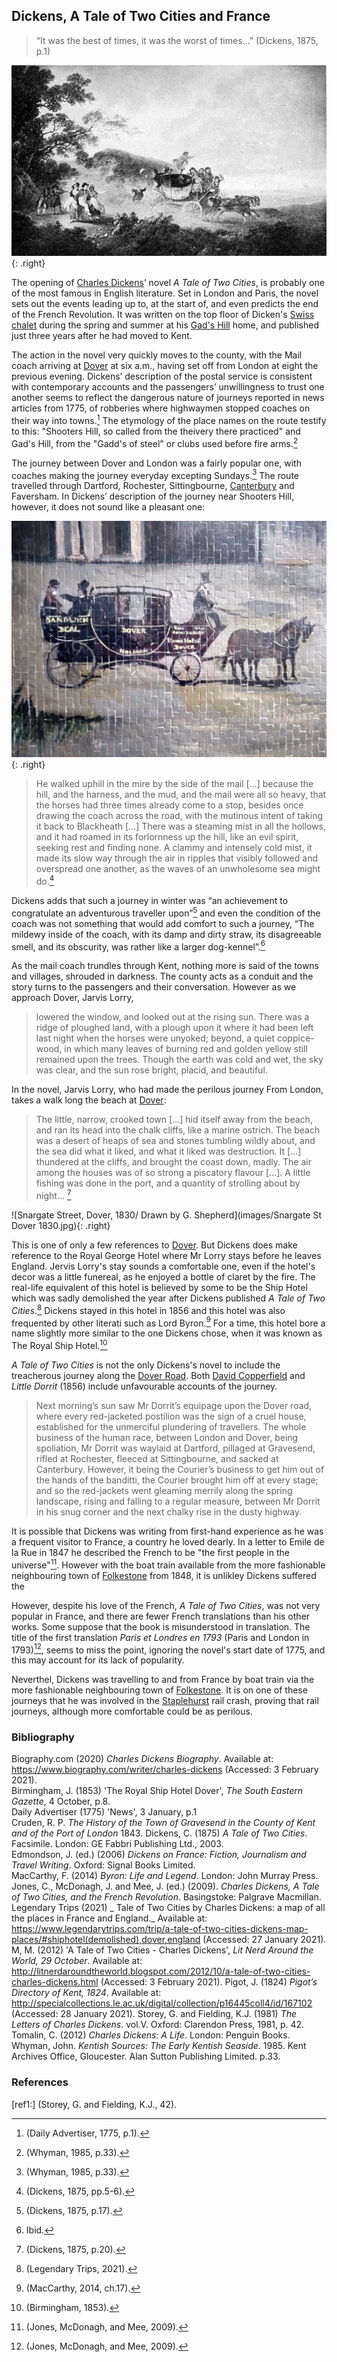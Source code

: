 ## Dickens, A Tale of Two Cities and France

>“It was the best of times, it was the worst of times…” (Dickens, 1875, p.1)

![The Dover Road: Annals of an Ancient Turnpike / Harper, Charles George, 1863-, Public domain, via Wikimedia Commons](images/doverroad.jpg){: .right}

The opening of [Charles Dickens](/dickens/dickens-biography)’ novel _A Tale of Two Cities_, is probably one of the most famous in English literature. Set in London and Paris, the novel sets out the events leading up to, at the start of, and even predicts the end of the French Revolution. It was written on the top floor of Dicken's [Swiss chalet](dickens/dickens-swiss-chalet) during the spring and summer at his [Gad's Hill](/dickens/dickens-gads-hill) home, and published just three years after he had moved to Kent.

The action in the novel very quickly moves to the county, with the Mail coach arriving at [Dover](/dickens/dickens-dover) at six a.m., having set off from London at eight the previous evening.  Dickens’ description of the postal service is consistent with contemporary accounts and the passengers’ unwillingness to trust one another seems to reflect the dangerous nature of journeys reported in news articles from 1775, of robberies where highwaymen stopped coaches on their way into towns.[^ref6] The etymology of the place names on the route testify to this: "Shooters Hill, so called from the theivery there practiced" and Gad's Hill, from the "Gadd's of steel" or clubs used before fire arms.[^ref7]

The journey between Dover and London was a fairly popular one, with coaches making the journey everyday excepting Sundays.[^ref7] The route travelled through Dartford, Rochester, Sittingbourne, [Canterbury](/19c/19c-canterbury) and Faversham. In Dickens’ description of the journey near Shooters Hill, however, it does not sound like a pleasant one:

![Millenium Mural, Canterbury / Painted by Elisa Hudson](images/MilleniumMuralMJC.jpg){: .right}

>He walked uphill in the mire by the side of the mail […] because the hill, and the harness, and the mud, and the mail were all so heavy, that the horses had three times already come to a stop, besides once drawing the coach across the road, with the mutinous intent of taking it back to Blackheath […] There was a steaming mist in all the hollows, and it had roamed in its forlornness up the hill, like an evil spirit, seeking rest and finding none. A clammy and intensely cold mist, it made its slow way through the air in ripples that visibly followed and overspread one another, as the waves of an unwholesome sea might do.[^ref8] 

Dickens adds that such a journey in winter was “an achievement to congratulate an adventurous traveller upon”[^ref9] and even the condition of the coach was not something that would add comfort to such a journey, “The mildewy inside of the coach, with its damp and dirty straw, its disagreeable smell, and its obscurity, was rather like a larger dog-kennel”.[^ref10]

As the mail coach trundles through Kent, nothing more is said of the towns and villages, shrouded in darkness. The county acts as a conduit and the story turns to the passengers and their conversation.  However as we approach Dover, Jarvis Lorry, 

>lowered the window, and looked out at the rising sun. There was a ridge of ploughed land, with a plough upon it where it had been left last night when the horses were unyoked; beyond, a quiet coppice-wood, in which many leaves of burning red and golden yellow still remained upon the trees. Though the earth was cold and wet, the sky was clear, and the sun rose bright, placid, and beautiful.

In the novel, Jarvis Lorry, who had made the perilous journey From London, takes a walk long the beach at [Dover](/dickens/dickens-dover): 
  
>The little, narrow, crooked town […] hid itself away from the beach, and ran its head into the chalk cliffs, like a marine ostrich. The beach was a desert of heaps of sea and stones tumbling wildly about, and the sea did what it liked, and what it liked was destruction. It […] thundered at the cliffs, and brought the coast down, madly. The air among the houses was of so strong a piscatory flavour […]. A little fishing was done in the port, and a quantity of strolling about by night… [^ref2]

![Snargate Street, Dover, 1830/ Drawn by G. Shepherd](images/Snargate St Dover 1830.jpg){: .right}

This is one of only a few references to [Dover](/dickens/dickens-dover). But Dickens does make reference to the Royal George Hotel where Mr Lorry stays before he leaves England. Jervis Lorry's stay sounds a comfortable one, even if the hotel's decor was a little funereal, as he enjoyed a bottle of claret by the fire. The real-life equivalent of this hotel is believed by some to be the Ship Hotel which was sadly demolished the year after Dickens published _A Tale of Two Cities_.[^ref3] Dickens stayed in this hotel in 1856 and this hotel was also frequented by other literati such as Lord Byron.[^ref4] For a time, this hotel bore a name slightly more similar to the one Dickens chose, when it was known as The Royal Ship Hotel.[^ref5] 

_A Tale of Two Cities_ is not the only Dickens's novel to include the treacherous journey along the [Dover Road](/dickens/david-copperfield-dover-road/). Both [David Copperfield](/dickens/david-copperfield-curated-walk) and _Little Dorrit_ (1856) include unfavourable accounts of the journey.  

>Next morning’s sun saw Mr Dorrit’s equipage upon the Dover road, where every red-jacketed postilion was the sign of a cruel house, established for the unmerciful plundering of travellers. The whole business of the human race, between London and Dover, being spoliation, Mr Dorrit was waylaid at Dartford, pillaged at Gravesend, rifled at Rochester, fleeced at Sittingbourne, and sacked at Canterbury. However, it being the Courier’s business to get him out of the hands of the banditti, the Courier brought him off at every stage; and so the red-jackets went gleaming merrily along the spring landscape, rising and falling to a regular measure, between Mr Dorrit in his snug corner and the next chalky rise in the dusty highway.

It is possible that Dickens was writing from first-hand experience as he was a frequent visitor to France, a country he loved dearly. In a letter to Emile de la Rue in 1847 he described the French to be "the first people in the universe"[^ref1]. However with the boat train available from the more fashionable neighbouring town of [Folkestone](/19c/19c-folkestone) from 1848, it is unlikley Dickens suffered the 

However, despite his love of the French, _A Tale of Two Cities_, was not very popular in France, and there are fewer French translations than his other works. Some suppose that the book is misunderstood in translation. The title of the first translation _Paris et Londres en 1793_  (Paris and London in 1793)[^ref1], seems to miss the point, ignoring the novel's start date of 1775, and this may account for its lack of popularity. 

Neverthel, Dickens was travelling to and from France by boat train via the more fashionable neighbouring town of [Folkestone](/19c/19c-folkestone). It is on one of these journeys that he was involved in the [Staplehurst](/dickens/dickens-staplehurst/) rail crash, proving that rail journeys, although more comfortable could be as perilous.

### Bibliography

Biography.com (2020) _Charles Dickens Biography_. Available at: https://www.biography.com/writer/charles-dickens (Accessed: 3 February 2021).   
Birmingham, J. (1853) 'The Royal Ship Hotel Dover', _The South Eastern Gazette_, 4 October, p.8.   
Daily Advertiser (1775) 'News', 3 January, p.1   
Cruden, R. P. _The History of the Town of Gravesend in the County of Kent and of the Port of London_ 1843.
Dickens, C. (1875) _A Tale of Two Cities_. Facsimile. London: GE Fabbri Publishing Ltd., 2003.   
Edmondson, J. (ed.) (2006) _Dickens on France: Fiction, Journalism and Travel Writing_. Oxford: Signal Books Limited.   
MacCarthy, F. (2014) _Byron: Life and Legend_. London: John Murray Press.     
Jones, C., McDonagh, J. and Mee, J. (ed.) (2009). _Charles Dickens, A Tale of Two Cities, and the French Revolution_. Basingstoke: Palgrave Macmillan.   
Legendary Trips (2021) _ Tale of Two Cities by Charles Dickens: a map of all the places in France and England._ Available at: https://www.legendarytrips.com/trip/a-tale-of-two-cities-dickens-map-places/#shiphotel(demolished),dover,england (Accessed: 27 January 2021).
M, M. (2012) 'A Tale of Two Cities - Charles Dickens', _Lit Nerd Around the World, 29 October_. Available at: http://litnerdaroundtheworld.blogspot.com/2012/10/a-tale-of-two-cities-charles-dickens.html (Accessed: 3 February 2021).
Pigot, J. (1824) _Pigot’s Directory of Kent, 1824_. Available at: http://specialcollections.le.ac.uk/digital/collection/p16445coll4/id/167102 (Accessed: 28 January 2021).
Storey, G. and Fielding, K.J. (1981) _The Letters of Charles Dickens_. vol.V. Oxford: Clarendon Press, 1981, p. 42.
Tomalin, C. (2012) _Charles Dickens: A Life._ London: Penguin Books.   
Whyman, John. _Kentish Sources: The Early Kentish Seaside_. 1985. Kent Archives Office, Gloucester. Alan Sutton Publishing Limited. p.33.   

### References

[ref1:] (Storey, G. and Fielding, K.J., 42).
[^ref1]: (Jones, McDonagh, and Mee, 2009).  
[^ref2]:  (Dickens, 1875, p.20).   
[^ref3]:  (Legendary Trips, 2021).   
[^ref4]:(MacCarthy, 2014, ch.17).   
[^ref5]:  (Birmingham, 1853).  
[^ref6]:  (Daily Advertiser, 1775, p.1).  
[^ref7]:  (Whyman, 1985, p.33).  
[^ref8]:  (Dickens, 1875, pp.5-6).  
[^ref9]:  (Dickens, 1875, p.17).  
[^ref10]:  Ibid.  

